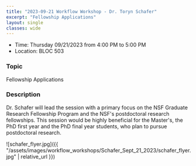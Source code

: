 ```yaml
---
title: "2023-09-21 Workflow Workshop - Dr. Toryn Schafer"
excerpt: "Fellowship Applications"
layout: single
classes: wide
---
```


- Time: Thursday 09/21/2023 from 4:00 PM to 5:00 PM
- Location: BLOC 503


### Topic

Fellowship Applications

### Description

Dr. Schafer will lead the session with a primary focus on the NSF Graduate Research Fellowship Program and the NSF's postdoctoral research fellowships. This session would be highly beneficial for the Master's, the PhD first year and the PhD final year students, who plan to pursue postdoctoral research.


![schafer_flyer.jpg]({{ "/assets/images/workflow_workshops/Schafer_Sept_21_2023/schafer_flyer.jpg" | relative_url }})
